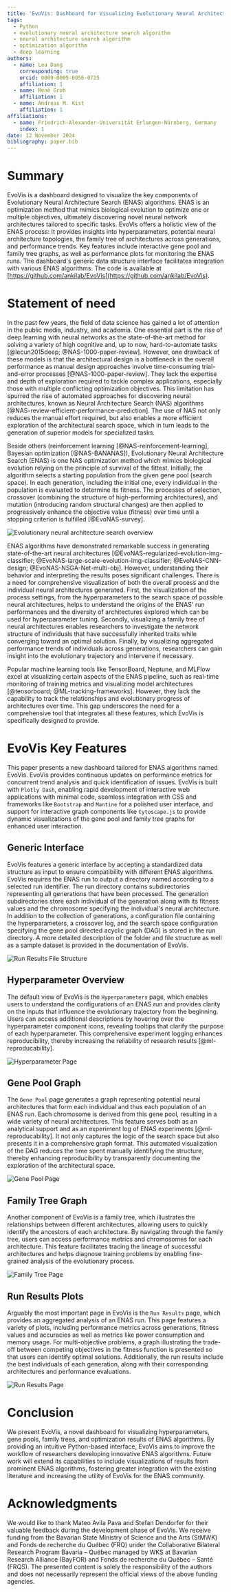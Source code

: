 ```yaml
---
title: 'EvoVis: Dashboard for Visualizing Evolutionary Neural Architecture Search Algorithms'
tags:
  - Python
  - evolutionary neural architecture search algorithm
  - neural architecture search algorithm
  - optimization algorithm
  - deep learning
authors:
  - name: Lea Dang
    corresponding: true
    orcid: 0009-0005-6056-0725
    affiliation: 1
  - name: René Groh
    affiliation: 1
  - name: Andreas M. Kist
    affiliation: 1
affiliations:
  - name: Friedrich-Alexander-Universität Erlangen-Nürnberg, Germany
    index: 1
date: 12 November 2024
bibliography: paper.bib
---
```


# Summary

EvoVis is a dashboard designed to visualize the key components of Evolutionary Neural Architecture Search (ENAS) algorithms. ENAS is an optimization method that mimics biological evolution to optimize one or multiple objectives, ultimately discovering novel neural network architectures tailored to specific tasks. EvoVis offers a holistic view of the ENAS process: It provides insights into hyperparameters, potential neural architecture topologies, the family tree of architectures across generations, and performance trends. Key features include interactive gene pool and family tree graphs, as well as performance plots for monitoring the ENAS runs. The dashboard's generic data structure interface facilitates integration with various ENAS algorithms. The code is available at [https://github.com/ankilab/EvoVis](https://github.com/ankilab/EvoVis).  

# Statement of need

In the past few years, the field of data science has gained a lot of attention in the public media, industry, and academia. One essential part is the rise of deep learning with neural networks as the state-of-the-art method for solving a variety of high cognitive and, up to now, hard-to-automate tasks [@lecun2015deep; @NAS-1000-paper-review]. However, one drawback of these models is that the architectural design is a bottleneck in the overall performance as manual design approaches involve time-consuming trial-and-error processes [@NAS-1000-paper-review]. They lack the expertise and depth of exploration required to tackle complex applications, especially those with multiple conflicting optimization objectives. This limitation has spurred the rise of automated approaches for discovering neural architectures, known as Neural Architecture Search (NAS) algorithms [@NAS-review-efficient-performance-prediction]. The use of NAS not only reduces the manual effort required, but also enables a more efficient exploration of the architectural search space, which in turn leads to the generation of superior models for specialized tasks.  

Beside others (reinforcement learning [@NAS-reinforcement-learning], Bayesian optimization [@NAS-BANANAS]), Evolutionary Neural Architecture Search (ENAS) is one NAS optimization method which mimics biological evolution relying on the principle of survival of the fittest. Initially, the algorithm selects a starting population from the given gene pool (search space). In each generation, including the initial one, every individual in the population is evaluated to determine its fitness. The processes of selection, crossover (combining the structure of high-performing architectures), and mutation (introducing random structural changes) are then applied to progressively enhance the objective value (fitness) over time until a stopping criterion is fulfilled [@EvoNAS-survey].  

![Evolutionary neural architecture search overview](./src/assets/media/evonas-overview-white.png)

ENAS algorithms have demonstrated remarkable success in generating state-of-the-art neural architectures [@EvoNAS-regularized-evolution-img-classifier; @EvoNAS-large-scale-evolution-img-classifier; @EvoNAS-CNN-design; @EvoNAS-NSGA-Net-multi-obj]. However, understanding their behavior and interpreting the results poses significant challenges. There is a need for comprehensive visualization of both the overall process and the individual neural architectures generated. First, the visualization of the process settings, from the hyperparameters to the search space of possible neural architectures, helps to understand the origins of the ENAS' run performances and the diversity of architectures explored which can be used for hyperparameter tuning. Secondly, visualizing a family tree of neural architectures enables researchers to investigate the network structure of individuals that have successfully inherited traits while converging toward an optimal solution. Finally, by visualizing aggregated performance trends of individuals across generations, researchers can gain insight into the evolutionary trajectory and intervene if necessary.  

Popular machine learning tools like TensorBoard, Neptune, and MLFlow excel at visualizing certain aspects of the ENAS pipeline, such as real-time monitoring of training metrics and visualizing model architectures [@tensorboard; @ML-tracking-frameworks]. However, they lack the capability to track the relationships and evolutionary progress of architectures over time. This gap underscores the need for a comprehensive tool that integrates all these features, which EvoVis is specifically designed to provide.  

# EvoVis Key Features

This paper presents a new dashboard tailored for ENAS algorithms named EvoVis. EvoVis provides continuous updates on performance metrics for concurrent trend analysis and quick identification of issues. EvoVis is built with `Plotly Dash`, enabling rapid development of interactive web applications with minimal code, seamless integration with CSS and frameworks like `Bootstrap` and `Mantine` for a polished user interface, and support for interactive graph components like `Cytoscape.js` to provide dynamic visualizations of the gene pool and family tree graphs for enhanced user interaction.  

## Generic Interface

EvoVis features a generic interface by accepting a standardized data structure as input to ensure compatibility with different ENAS algorithms. EvoVis requires the ENAS run to output a directory named according to a selected run identifier. The run directory contains subdirectories representing all generations that have been processed. The generation subdirectories store each individual of the generation along with its fitness values and the chromosome specifying the individual's neural architecture. In addition to the collection of generations, a configuration file containing the hyperparameters, a crossover log, and the search space configuration specifying the gene pool directed acyclic graph (DAG) is stored in the run directory. A more detailed description of the folder and file structure as well as a sample dataset is provided in the documentation of EvoVis.  

![Run Results File Structure](./src/assets/media/run-results-file-structure.png)

## Hyperparameter Overview

The default view of EvoVis is the `Hyperparameters` page, which enables users to understand the configurations of an ENAS run and provides clarity on the inputs that influence the evolutionary trajectory from the beginning. Users can access additional descriptions by hovering over the hyperparameter component icons, revealing tooltips that clarify the purpose of each hyperparameter. This comprehensive experiment logging enhances reproducibility, thereby increasing the reliability of research results [@ml-reproducability].  

![Hyperparameter Page](./src/assets/media/hyperparameter-page.png)

## Gene Pool Graph

The `Gene Pool` page generates a graph representing potential neural architectures that form each individual and thus each population of an ENAS run. Each chromosome is derived from this gene pool, resulting in a wide variety of neural architectures. This feature serves both as an analytical support and as an experiment log of ENAS experiments [@ml-reproducability]. It not only captures the logic of the search space but also presents it in a comprehensive graph format. This automated visualization of the DAG reduces the time spent manually identifying the structure, thereby enhancing reproducibility by transparently documenting the exploration of the architectural space. 

![Gene Pool Page](./src/assets/media/genepool-page.png)

## Family Tree Graph

Another component of EvoVis is a family tree, which illustrates the relationships between different architectures, allowing users to quickly identify the ancestors of each architecture. By navigating through the family tree, users can access performance metrics and chromosomes for each architecture. This feature facilitates tracing the lineage of successful architectures and helps diagnose training problems by enabling fine-grained analysis of the evolutionary process.  

![Family Tree Page](./src/assets/media/family-tree-page.png)

## Run Results Plots

Arguably the most important page in EvoVis is the `Run Results` page, which provides an aggregated analysis of an ENAS run. This page features a variety of plots, including performance metrics across generations, fitness values and accuracies as well as metrics like power consumption and memory usage. For multi-objective problems, a graph illustrating the trade-off between competing objectives in the fitness function is presented so that users can identify optimal solutions. Additionally, the run results include the best individuals of each generation, along with their corresponding architectures and performance evaluations.  

![Run Results Page](./src/assets/media/run-results-page.png)

# Conclusion

We present EvoVis, a novel dashboard for visualizing hyperparameters, gene pools, family trees, and optimization results of ENAS algorithms. By providing an intuitive Python-based interface, EvoVis aims to improve the workflow of researchers developing innovative ENAS algorithms. Future work will extend its capabilities to include visualizations of results from prominent ENAS algorithms, fostering greater integration with the existing literature and increasing the utility of EvoVis for the ENAS community.  

# Acknowledgments

We would like to thank Mateo Avila Pava and Stefan Dendorfer for their valuable feedback during the development phase of EvoVis. We receive funding from the Bavarian State Ministry of Science and the Arts (StMWK) and Fonds de recherche du Québec (FRQ) under the Collaborative Bilateral Research Program Bavaria – Québec managed by WKS at Bavarian Research Alliance (BayFOR) and Fonds de recherche du Québec – Santé (FRQS). The presented content is solely the responsibility of the authors and does not necessarily represent the official views of the above funding agencies.  
